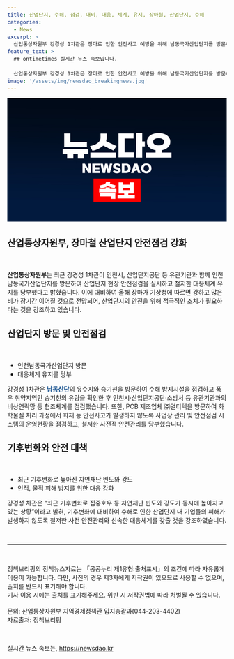 ```yaml
---
title: 산업단지, 수해, 점검, 대비, 대응, 체계, 유지, 장마철, 산업단지, 수해
categories:
  - News
excerpt: >
  산업통상자원부 강경성 1차관은 장마로 인한 안전사고 예방을 위해 남동국가산업단지를 방문하여 산업단지 현장 안전점검을 실시하고, 대응체계 유지를 당부했다. 장마로 침수 및 화재 등 안전사고에 주의가 필요하며, 기업들의 물적·인적피해 방지를 위해 사전 안전관리와 대응체계를 강조했다. (출처: 정책브리핑)
feature_text: >
  ## ontimetimes 실시간 뉴스 속보입니다.

  산업통상자원부 강경성 1차관은 장마로 인한 안전사고 예방을 위해 남동국가산업단지를 방문하여 산업단지 현장 안전점검을 실시하고, 대응체계 유지를 당부했다. 장마로 침수 및 화재 등 안전사고에 주의가 필요하며, 기업들의 물적·인적피해 방지를 위해 사전 안전관리와 대응체계를 강조했다. (출처: 정책브리핑)
image: '/assets/img/newsdao_breakingnews.jpg'
---
```


<p><img src="/assets/img/newsdao_breakingnews.jpg" alt="ontimetimes 속보" /></p>

<h2 data-ke-style="text-align: center;">산업통상자원부, 장마철 산업단지 안전점검 강화</h2>

<p data-ke-size="size16">&nbsp;</p>

<p data-ke-size="size16"><b>산업통상자원부</b>는 최근 강경성 1차관이 인천시, 산업단지공단 등 유관기관과 함께 인천남동국가산업단지를 방문하여 산업단지 현장 안전점검을 실시하고 철저한 대응체계 유지를 당부했다고 밝혔습니다. 이에 대비하여 올해 장마가 기상청에 따르면 강하고 많은 비가 장기간 이어질 것으로 전망되어, 산업단지의 안전을 위해 적극적인 조치가 필요하다는 것을 강조하고 있습니다.</p>

<h2 data-ke-size="size26">산업단지 방문 및 안전점검</h2>

<p data-ke-size="size16">&nbsp;</p>

<ul>
<li>인천남동국가산업단지 방문</li>
<li>대응체계 유지를 당부</li>
</ul>

<p data-ke-size="size16">강경성 1차관은 <b><span style="color: #1a5490;">남동산단</span></b>의 유수지와 승기천을 방문하여 수해 방지시설을 점검하고 폭우 취약지역인 승기천의 유량을 확인한 후 인천시·산업단지공단·소방서 등 유관기관과의 비상연락망 등 협조체계를 점검했습니다. 또한, PCB 제조업체 ㈜멀티텍을 방문하여 화학물질 처리 과정에서 화재 등 안전사고가 발생하지 않도록 사업장 관리 및 안전점검 시스템의 운영현황을 점검하고, 철저한 사전적 안전관리를 당부했습니다.</p>

<h2 data-ke-size="size26">기후변화와 안전 대책</h2>

<p data-ke-size="size16">&nbsp;</p>

<ul>
<li>최근 기후변화로 높아진 자연재난 빈도와 강도</li>
<li>인적, 물적 피해 방지를 위한 대응 강화</li>
</ul>

<p data-ke-size="size16">강경성 차관은 “최근 기후변화로 집중호우 등 자연재난 빈도와 강도가 동시에 높아지고 있는 상황”이라고 밝혀, 기후변화에 대비하여 수해로 인한 산업단지 내 기업들의 피해가 발생하지 않도록 철저한 사전 안전관리와 신속한 대응체계를 갖출 것을 강조하였습니다.</p>

<p data-ke-size="size16">&nbsp;</p>

<hr>

<p data-ke-size="size16">&nbsp;</p>

<p data-ke-size="size16">정책브리핑의 정책뉴스자료는 「공공누리 제1유형:출처표시」의 조건에 따라 자유롭게 이용이 가능합니다. 다만, 사진의 경우 제3자에게 저작권이 있으므로 사용할 수 없으며, 출처를 반드시 표기해야 합니다. <br>기사 이용 시에는 출처를 표기해주세요. 위반 시 저작권법에 따라 처벌될 수 있습니다. <br><br>문의: 산업통상자원부 지역경제정책관 입지총괄과(044-203-4402)<br>자료출처: 정책브리핑 </p>

<p data-ke-size="size16">&nbsp;</p>
실시간 뉴스 속보는, <a href="https://newsdao.kr" rel="dofollow">https://newsdao.kr</a>



